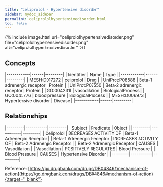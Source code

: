 ```yaml
---
title: "celiprolol - Hypertensive disorder"
sidebar: mydoc_sidebar
permalink: celiprololhypertensivedisorder.html
toc: false 
---
```


{% include image.html url="celiprololhypertensivedisorder.png" file="celiprololhypertensivedisorder.png" alt="celiprololhypertensivedisorder" %}

## Concepts

|------------|------|---------|
| Identifier | Name | Type    |
|------------|------|---------|
| MESH:D017272 | celiprolol | Drug |
| UniProt:P08588 | Beta-1 adrenergic receptor | Protein |
| UniProt:P07550 | Beta-2 adrenergic receptor | Protein |
| GO:0042311 | vasodilation | BiologicalProcess |
| GO:0045776 | blood pressure | BiologicalProcess |
| MESH:D006973 | Hypertensive disorder | Disease |
|------------|------|---------|

## Relationships

|---------|-----------|---------|
| Subject | Predicate | Object  |
|---------|-----------|---------|
| Celiprolol | DECREASES ACTIVITY OF | Beta-1 Adrenergic Receptor |
| Beta-1 Adrenergic Receptor | INCREASES ACTIVITY OF | Beta-2 Adrenergic Receptor |
| Beta-2 Adrenergic Receptor | CAUSES | Vasodilation |
| Vasodilation | POSITIVELY REGULATES | Blood Pressure |
| Blood Pressure | CAUSES | Hypertensive Disorder |
|---------|-----------|---------|

Reference: [https://go.drugbank.com/drugs/DB04846#mechanism-of-action](https://go.drugbank.com/drugs/DB04846#mechanism-of-action){:target="_blank"}